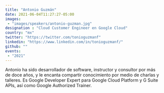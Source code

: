 ```yaml
---
title: "Antonio Guzmán"
date: 2021-06-04T11:27:27-05:00
images:
 - "images/speakers/antonio-guzman.jpg"
designation : "Cloud Customer Engineer en Google Cloud"
country: "mx"
twitter: "https://twitter.com/tonioguzmanf"
linkedin: "https://www.linkedin.com/in/tonioguzmanf/"
github: ""
events:
 - "2021"
---
```


Antonio ha sido desarrollador de software, instructor y consultor por más de doce años, y le encanta compartir conocimiento por medio de charlas y talleres. Es Google Developer Expert para Google Cloud Platform y G Suite APIs, así como Google Authorized Trainer.

